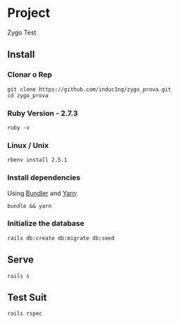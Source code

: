 # Project

Zygo Test

## Install

### Clonar o Rep

```shell
git clone https://github.com/induc1ng/zygo_prova.git
cd zygo_prova
```

### Ruby Version - 2.7.3

```shell
ruby -v
```
### Linux / Unix

```shell
rbenv install 2.5.1
```

### Install dependencies

Using [Bundler](https://github.com/bundler/bundler) and [Yarn](https://github.com/yarnpkg/yarn):

```shell
bundle && yarn
```

### Initialize the database

```shell
rails db:create db:migrate db:seed
```

## Serve

```shell
rails s
```

## Test Suit

``` rails rspec ```

